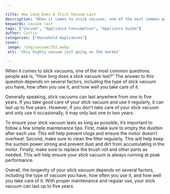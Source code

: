 ```yaml
---

title: How Long Does A Stick Vacuum Last
description: "When it comes to stick vacuums, one of the most common questions people ask is, “How long does a stick vacuum last?” The answer to...learn about it in this post"
keywords: vacuum last
tags: ["Vacuum", "Appliance Consumption", "Appliance Guide"]
author: Curtis
categories: ["Household Appliances"]
cover: 
 image: /img/vacuum/252.webp
 alt: 'this highly vacuum just going on the market'

---
```


When it comes to stick vacuums, one of the most common questions people ask is, “How long does a stick vacuum last?” The answer to this question depends on several factors, including the type of stick vacuum you have, how often you use it, and how well you take care of it. 

Generally speaking, stick vacuums can last anywhere from one to five years. If you take good care of your stick vacuum and use it regularly, it can last up to five years. However, if you don’t take care of your stick vacuum and only use it occasionally, it may only last one to two years. 

To ensure your stick vacuum lasts as long as possible, it’s important to follow a few simple maintenance tips. First, make sure to empty the dustbin after each use. This will help prevent clogs and ensure the motor doesn’t overheat. Second, make sure to clean the filter regularly. This will help keep the suction power strong and prevent dust and dirt from accumulating in the motor. Finally, make sure to replace the brush roll and other parts as needed. This will help ensure your stick vacuum is always running at peak performance. 

Overall, the longevity of your stick vacuum depends on several factors, including the type of vacuum you have, how often you use it, and how well you take care of it. With proper maintenance and regular use, your stick vacuum can last up to five years.
